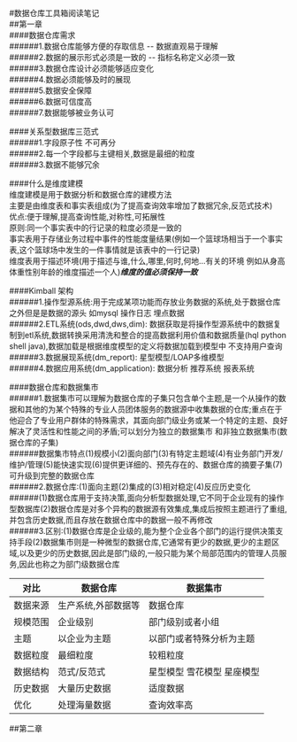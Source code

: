 #数据仓库工具箱阅读笔记  
##第一章  
####数据仓库需求  
######1.数据仓库能够方便的存取信息 -- 数据直观易于理解  
######2.数据的展示形式必须是一致的 -- 指标名称定义必须一致  
######3.数据仓库设计必须能够适应变化  
######4.数据必须能够及时的展现  
######5.数据安全保障  
######6.数据可信度高  
######7.数据能够被业务认可  

####关系型数据库三范式  
######1.字段原子性 不可再分  
######2.每一个字段都与主键相关,数据是最细的粒度  
######3.数据不能够冗余  

####什么是维度建模  
维度建模是用于数据分析和数据仓库的建模方法  
主要是由维度表和事实表组成(为了提高查询效率增加了数据冗余,反范式技术)  
优点:便于理解,提高查询性能,对称性,可拓展性  
原则:同一个事实表中的行记录的粒度必须是一致的  
事实表用于存储业务过程中事件的性能度量结果(例如一个篮球场相当于一个事实表,这个篮球场中发生的一件事情就是该表中的一行记录)  
维度表用于描述环境(用于描述与谁,什么,哪里,何时,何地...有关的环境 例如从身高体重性别年龄的维度描述一个人)***维度的值必须保持一致***  

####Kimball 架构  
######1.操作型源系统:用于完成某项功能而存放业务数据的系统,处于数据仓库之外但是是数据的源头 如mysql 操作日志 埋点数据  
######2.ETL系统(ods,dwd,dws,dim): 数据获取是将操作型源系统中的数据复制到etl系统,数据转换采用清洗和整合的提高数据利用价值和数据质量(hql python shell java),数据加载是根据维度模型的定义将数据加载到模型中  不支持用户查询  
######3.数据展现系统(dm_report): 星型模型/LOAP多维模型  
######4.数据应用系统(dm_application): 数据分析 推荐系统 报表系统  

####数据仓库和数据集市  
######1.数据集市可以理解为数据仓库的子集只包含单个主题,是一个从操作的数据和其他的为某个特殊的专业人员团体服务的数据源中收集数据的仓库;重点在于他迎合了专业用户群体的特殊需求，其面向部门级业务或某一个特定的主题、良好解决了灵活性和性能之间的矛盾;可以划分为独立的数据集市 和非独立数据集市(数据仓库的子集)  
######数据集市特点(1)规模小(2)面向部门(3)有特定主题域(4)有业务部门开发/维护/管理(5)能快速实现(6)提供更详细的、预先存在的、数据仓库的摘要子集(7)可升级到完整的数据仓库  
######2.数据仓库:(1)面向主题(2)集成的(3)相对稳定(4)反应历史变化  
######(1)数据仓库用于支持决策,面向分析型数据处理,它不同于企业现有的操作型数据库(2)数据仓库是对多个异构的数据源有效集成,集成后按照主题进行了重组,并包含历史数据,而且存放在数据仓库中的数据一般不再修改  
######3.区别:(1)数据仓库是企业级的,能为整个企业各个部门的运行提供决策支持手段(2)数据集市则是一种微型的数据仓库,它通常有更少的数据,更少的主题区域,以及更少的历史数据,因此是部门级的,一般只能为某个局部范围内的管理人员服务,因此也称之为部门级数据仓库  

|  对比  | 数据仓库 | 数据集市 |
|  -----  | ----- | ----  |
| 数据来源  | 生产系统,外部数据等 | 数据仓库 |
| 规模范围  | 企业级别 | 部门级别或者小组 |
| 主题  | 以企业为主题 | 以部门或者特殊分析为主题 |
| 数据粒度  | 最细粒度 | 较粗粒度 |
| 数据结构  | 范式/反范式 | 星型模型 雪花模型 星座模型 |
| 历史数据  | 大量历史数据 | 适度数据 |
| 优化  | 处理海量数据 | 查询效率高 |


##第二章  